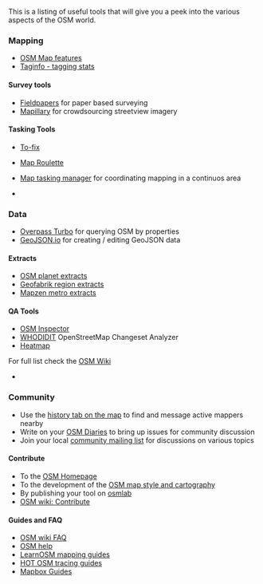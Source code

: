 This is a listing of useful tools that will give you a peek into the various aspects of the OSM world.

### Mapping
- [OSM Map features](http://wiki.openstreetmap.org/wiki/Map_Features)
- [Taginfo - tagging stats](http://taginfo.openstreetmap.org/)

#### Survey tools
- [Fieldpapers](http://fieldpapers.org) for paper based surveying
- [Mapillary](http://mapillary.com/) for crowdsourcing streetview imagery

#### Tasking Tools
- [To-fix](http://osmlab.github.io/to-fix/)
- [Map Roulette](http://maproulette.org/)
- [Map tasking manager](http://tasks.openstreetmap.us/) for coordinating mapping in a continuos area

-
### Data
- [Overpass Turbo](http://overpass-turbo.eu/) for querying OSM by properties
- [GeoJSON.io](http://geojson.io/) for creating / editing GeoJSON data

#### Extracts
- [OSM planet extracts](http://planet.osm.org)
- [Geofabrik region extracts](http://download.geofabrik.de/openstreetmap/)
- [Mapzen metro extracts](https://mapzen.com/data/metro-extracts)

#### QA Tools
- [OSM Inspector](http://wiki.openstreetmap.org/wiki/OSM_Inspector) 
- [WHODIDIT](http://zverik.osm.rambler.ru/whodidit/) OpenStreetMap Changeset Analyzer
- [Heatmap](http://yosmhm.neis-one.org/)

For full list check the [OSM Wiki](http://wiki.openstreetmap.org/wiki/Quality_assurance)

-
### Community
- Use the [history tab on the map](http://www.openstreetmap.org/history#map=14/51.5150/-0.0972) to find and message active mappers nearby
- Write on your [OSM Diaries](http://www.openstreetmap.org/diary) to bring up issues for community discussion
- Join your local [community mailing list]() for discussions on various topics

#### Contribute
- To the [OSM Homepage](https://github.com/openstreetmap/openstreetmap-website)
- To the development of the [OSM map style and cartography](https://github.com/gravitystorm/openstreetmap-carto/issues)
- By publishing your tool on [osmlab](https://github.com/osmlab)
- [OSM wiki: Contribute](http://wiki.openstreetmap.org/wiki/How_to_contribute)

#### Guides and FAQ
- [OSM wiki FAQ](http://wiki.openstreetmap.org/wiki/FAQ)
- [OSM help](https://help.openstreetmap.org)
- [LearnOSM mapping guides](http://learnosm.org)
- [HOT OSM tracing guides](http://hotosm.github.io/tracing-guides/)
- [Mapbox Guides](https://www.mapbox.com/guides/)

